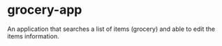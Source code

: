 # grocery-app
An application that searches a list of items (grocery) and able to edit the items information.
